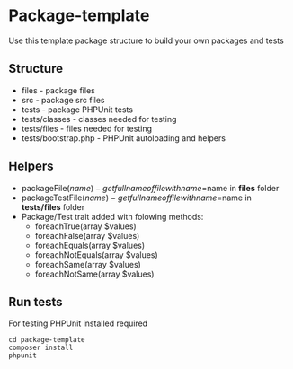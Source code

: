     
# Package-template

Use this template package structure to build your own packages and tests

## Structure

* files - package files
* src - package src files
* tests - package PHPUnit tests
* tests/classes - classes needed for testing
* tests/files - files needed for testing
* tests/bootstrap.php - PHPUnit autoloading and helpers

## Helpers

* packageFile($name) - get full name of file with name=$name in **files** folder
* packageTestFile($name) - get full name of file with name=$name in **tests/files** folder
* Package/Test trait added with folowing methods: 
    * foreachTrue(array $values)
    * foreachFalse(array $values)
    * foreachEquals(array $values)
    * foreachNotEquals(array $values)
    * foreachSame(array $values)
    * foreachNotSame(array $values)

## Run tests

For testing PHPUnit installed required

```
cd package-template
composer install
phpunit
```

